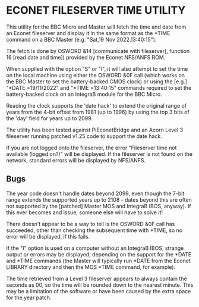 ECONET FILESERVER TIME UTILITY
==============================

This utility for the BBC Micro and Master will fetch the time and date from an
Econet fileserver and display it in the same format as the *TIME command on a
BBC Master (e.g. "Sat,19 Nov 2022.13:40:15").

The fetch is done by OSWORD &14 [communicate with fileserver], function 16
[read date and time]) provided by the Econet NFS/ANFS ROM.

When supplied with the option "S" or "I", it will also attempt to set the
time on the local machine using either the OSWORD &0F call (which works on the
BBC Master to set the battery-backed CMOS clock) or using the [e.g.] "*DATE
=19/11/2022" and "*TIME =13:40:15" commands required to set the battery-backed
clock on an IntegraB module for the BBC Micro.

Reading the clock supports the 'date hack' to extend the original range of
years from the 4-bit offset from 1981 (up to 1996) by using the top 3 bits of
the 'day' field for years up to 2099.

The utility has been tested against PiEconetBridge and an Acorn Level 3
fileserver running patched v1.25 code to support the date hack.

If you are not logged onto the fileserver, the error "Fileserver time not
available (logged on?)" will be displayed.  If the fileserver is not found
on the network, standard errors will be displayed by NFS/ANFS.


Bugs
----

The year code doesn't handle dates beyond 2099, even though the 7-bit range
extends the supported years up to 2108 - dates beyond this are often not
supported by the [patched] Master MOS and IntegraB IBOS, anyway).  If this
ever becomes and issue, someone else will have to solve it!

There doesn't appear to be a way to tell is the OSWORD &0F call has succeeded,
other than checking the subsequent time with *TIME, so no error will be
displayed, if this fails.

If the "I" option is used on a computer without an IntegraB IBOS, strange
output or errors may be displayed, depending on the support for the *DATE and
*TIME commands (the Master will typically run *DATE from the Econet
LIBRARY directory and then the MOS *TIME command, for example).

The time retrieved from a Level 3 fileserver appears to always contain the
seconds as 00, so the time will be rounded down to the nearest minute.  This
may be a limitation of the software or have been caused by the extra space
for the year patch.
